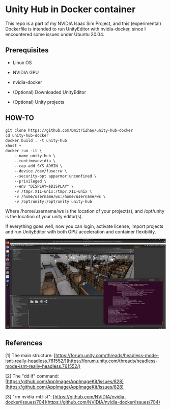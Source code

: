 # Unity Hub in Docker container

This repo is a part of my NVIDIA Isaac Sim Project, and this (experimental) Dockerfile is intended to run UnityEditor with nvidia-docker, since I encountered some issues under Ubuntu 20.04.

## Prerequisites

- Linux OS

- NVIDIA GPU

- nvidia-docker

- (Optional) Downloaded UnityEditor

- (Optional) Unity projects

## HOW-TO

    git clone https://github.com/DmitriZhao/unity-hub-docker
    cd unity-hub-docker
    docker build . -t unity-hub
    xhost +
    docker run -it \
        --name unity-hub \
        --runtime=nvidia \
        --cap-add SYS_ADMIN \
        --device /dev/fuse:rw \
        --security-opt apparmor:unconfined \
        --privileged \
        --env "DISPLAY=$DISPLAY" \
        -v /tmp/.X11-unix:/tmp/.X11-unix \
        -v /home/username/ws:/home/username/ws \
        -v /opt/unity:/opt/unity unity-hub

Where /home/username/ws is the location of your project(s), and /opt/unity is the location of your unity editor(s).

If everything goes well, now you can login, activate license, import projects and run UnityEditor with both GPU acceleration and container flexibility.

![UnityEditor with nvidia-docker](.md/unity-in-nvidia-docker.png)

## References

[1] The main structure: [https://forum.unity.com/threads/headless-mode-isnt-really-headless.761552/](https://forum.unity.com/threads/headless-mode-isnt-really-headless.761552/)

[2] The "dd if" command: [https://github.com/AppImage/AppImageKit/issues/828](https://github.com/AppImage/AppImageKit/issues/828)

[3] "rm nvidia-ml.list": [https://github.com/NVIDIA/nvidia-docker/issues/704](https://github.com/NVIDIA/nvidia-docker/issues/704)
